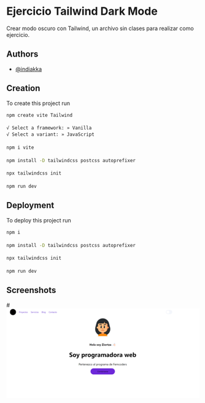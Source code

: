 


# Ejercicio Tailwind Dark Mode

Crear modo oscuro con Tailwind, un archivo sin clases para realizar como ejercicio.

## Authors

- [@indiakka](https://www.github.com/indiakka)


## Creation

To create this project run

```bash
npm create vite Tailwind

√ Select a framework: » Vanilla
√ Select a variant: » JavaScript

npm i vite

npm install -D tailwindcss postcss autoprefixer

npx tailwindcss init

npm run dev


```


## Deployment

To deploy this project run

```bash
npm i

npm install -D tailwindcss postcss autoprefixer

npx tailwindcss init

npm run dev


```




## Screenshots
#![alt text](image.png)


